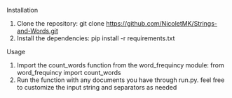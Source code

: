 Installation
1. Clone the repository: git clone https://github.com/NicoletMK/Strings-and-Words.git
2. Install the dependencies: pip install -r requirements.txt

Usage
1. Import the count_words function from the word_frequincy module: from word_frequincy import count_words
2. Run the function with any documents you have through run.py. feel free to customize the input string and separators as needed
